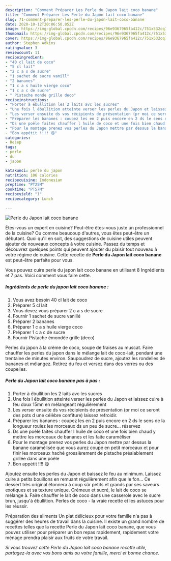 ```yaml
---
description: "Comment Préparer Les Perle du Japon lait coco banane"
title: "Comment Préparer Les Perle du Japon lait coco banane"
slug: 71-comment-preparer-les-perle-du-japon-lait-coco-banane
date: 2020-10-12T20:06:50.852Z
image: https://img-global.cpcdn.com/recipes/96e9367965fa412c/751x532cq70/perle-du-japon-lait-coco-banane-photo-principale-de-la-recette.jpg
thumbnail: https://img-global.cpcdn.com/recipes/96e9367965fa412c/751x532cq70/perle-du-japon-lait-coco-banane-photo-principale-de-la-recette.jpg
cover: https://img-global.cpcdn.com/recipes/96e9367965fa412c/751x532cq70/perle-du-japon-lait-coco-banane-photo-principale-de-la-recette.jpg
author: Stephen Adkins
ratingvalue: 3
reviewcount: 11
recipeingredient:
- "40 cl lait de coco"
- "5 cl lait"
- "2 c a s de sucre"
- "1 sachet de sucre vanill"
- "2 bananes"
- "1 c a s huile vierge coco"
- "1 c a c de sucre"
- " Pistache monde grille deco"
recipeinstructions:
- "Porter à ébullition les 2 laits avc les sucres"
- "Une fois l ébullition atteinte verser les perles du Japon et laissez cuire à feu doux 15mn en mélangeant régulièrement"
- "Les verser ensuite ds vos récipients de présentation (pr moi ce seront des pots d une célèbre confiture) laissez refroidir."
- "Préparer les bananes : coupez les en 2 puis encore en 2 ds le sens de la longueur roulez les morceaux ds un peu de sucre... réservez"
- "Ds une poêle faites chauffer l huile de coco et une fois bien chaud y mettre les morceaux de bananes et les faite caraméliser"
- "Pour le montage prenez vos perles du Japon mettre par dessus la banane caramélisée que vous aurez coupé en petit morceaux et pour finir les morceaux haché grossièrement de pistache préalablement grillée dans une poêle"
- "Bon appétit !!!! 😋"
categories:
- Resep
tags:
- perle
- du
- japon

katakunci: perle du japon 
nutrition: 106 calories
recipecuisine: Indonesian
preptime: "PT25M"
cooktime: "PT57M"
recipeyield: "1"
recipecategory: Lunch

---
```



![Perle du Japon lait coco banane](https://img-global.cpcdn.com/recipes/96e9367965fa412c/751x532cq70/perle-du-japon-lait-coco-banane-photo-principale-de-la-recette.jpg)

Êtes-vous un expert en cuisine? Peut-être êtes-vous juste un professionnel de la cuisine? Ou comme beaucoup d'autres, vous êtes peut-être un débutant. Quoi qu'il en soit, des suggestions de cuisine utiles peuvent ajouter de nouveaux concepts à votre cuisine. Passez du temps et découvrez quelques points qui peuvent ajouter du plaisir tout nouveau à votre régime de cuisine. Cette recette de <strong> Perle du Japon lait coco banane </strong> est peut-être parfaite pour vous.

<!--inarticleads1-->

Vous pouvez cuire perle du japon lait coco banane en utilisant 8 Ingrédients et 7 pas. Voici comment vous faire cette.

##### Ingrédients de perle du japon lait coco banane :

1. Vous avez besoin 40 cl lait de coco
1. Préparer 5 cl lait
1. Vous devez vous préparer 2 c a s de sucre
1. Fournir 1 sachet de sucre vanillé
1. Préparer 2 bananes
1. Préparer 1 c a s huile vierge coco
1. Préparer 1 c a c de sucre
1. Fournir  Pistache émondée grille (deco)


Perles du japon à la crème de coco, soupe de fraises au muscat. Faire chauffer les perles du japon dans le mélange lait de coco-lait, pendant une trentaine de minutes environ. Saupoudrez de sucre, ajoutez les rondelles de bananes et mélangez. Retirez du feu et versez dans des verres ou des coupelles. 

<!--inarticleads2-->

##### Perle du Japon lait coco banane pas à pas :

1. Porter à ébullition les 2 laits avc les sucres
1. Une fois l ébullition atteinte verser les perles du Japon et laissez cuire à feu doux 15mn en mélangeant régulièrement
1. Les verser ensuite ds vos récipients de présentation (pr moi ce seront des pots d une célèbre confiture) laissez refroidir.
1. Préparer les bananes : coupez les en 2 puis encore en 2 ds le sens de la longueur roulez les morceaux ds un peu de sucre... réservez
1. Ds une poêle faites chauffer l huile de coco et une fois bien chaud y mettre les morceaux de bananes et les faite caraméliser
1. Pour le montage prenez vos perles du Japon mettre par dessus la banane caramélisée que vous aurez coupé en petit morceaux et pour finir les morceaux haché grossièrement de pistache préalablement grillée dans une poêle
1. Bon appétit !!!! 😋


Ajoutez ensuite les perles du Japon et baissez le feu au minimum. Laissez cuire à petits bouillons en remuant régulièrement afin que le fon… Ce dessert très original étonnera à coup sûr petits et grands par ses saveurs exotiques et sa texture unique. Crémeux et sucré, le lait de coco se mélange à. Faire chauffer le lait de coco dans une casserole avec le sucre brun, jusqu&#39;à ébullition. Perles de coco - la vraie recette et les astuces pour les réussir. 

<!--inarticleads1-->

<p>
Préparation des aliments Un plat délicieux pour votre famille n'a pas à suggérer des heures de travail dans la cuisine. Il existe un grand nombre de recettes telles que la recette Perle du Japon lait coco banane, que vous pouvez utiliser pour préparer un bon repas rapidement, rapidement votre ménage prendra plaisir aux fruits de votre travail.
</p>

<p>
<i>Si vous trouvez cette Perle du Japon lait coco banane recette utile, partagez-la avec vos bons amis ou votre famille, merci et bonne chance.</i>
</p>
